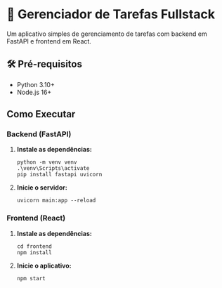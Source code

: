 # 📝 Gerenciador de Tarefas Fullstack

Um aplicativo simples de gerenciamento de tarefas com backend em FastAPI e frontend em React.

## 🛠️ Pré-requisitos
- Python 3.10+
- Node.js 16+

## Como Executar

### Backend (FastAPI)

1. **Instale as dependências:**
   ```
   python -m venv venv
   .\venv\Scripts\activate
   pip install fastapi uvicorn
2. **Inicie o servidor:**
   ```
   uvicorn main:app --reload
### Frontend (React)
1. **Instale as dependências:**
   ```
   cd frontend
   npm install
2. **Inicie o aplicativo:**
   ```
   npm start
